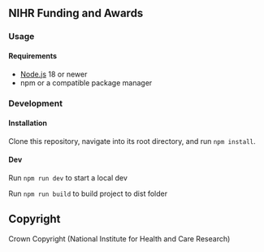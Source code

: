 ## NIHR Funding and Awards

### Usage

#### Requirements

- [Node.js](https://nodejs.org/) 18 or newer
- npm or a compatible package manager

### Development

#### Installation

Clone this repository, navigate into its root directory, and run `npm install`.

#### Dev

Run `npm run dev` to start a local dev

Run `npm run build` to build project to dist folder

## Copyright

Crown Copyright (National Institute for Health and Care Research)
